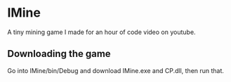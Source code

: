 # IMine
A tiny mining game I made for an hour of code video on youtube.

## Downloading the game

Go into IMine/bin/Debug and download IMine.exe and CP.dll, then run that.